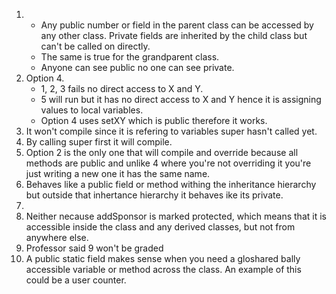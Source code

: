 1.  + Any public number or field in the parent class can be accessed by any other class. Private fields are inherited by the child class but can't be called on directly. 
    + The same is true for the grandparent class. 
    + Anyone can see public no one can see private.
2.  Option 4. 
    + 1, 2, 3 fails no direct access to X and Y. 
    + 5 will run but it has no direct access to X and Y hence it is assigning values to local variables. 
    + Option 4 uses setXY which is public therefore it works.
3.  It won't compile since it is refering to variables super hasn't called yet.
4.  By calling super first it will compile.
5.  Option 2 is the only one that will compile and override because all methods are public and unlike 4 where you're not overriding it you're just writing a new one it has the same name.
6.  Behaves like a public field or method withing the inheritance hierarchy but outside that inhertance hierarchy it behaves ike its private.
7. 
8.  Neither necause addSponsor is marked protected, which means that it is accessible inside the class and any derived classes, but not from anywhere else.
9.  Professor said 9 won't be graded
10. A public static field makes sense when you need a gloshared bally accessible variable or method across the class. An example of this could be a user counter.
